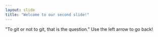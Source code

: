 ```yaml
---
layout: slide
title: "Welcome to our second slide!"
---
```

"To git or not to git, that is the question."
Use the left arrow to go back!
